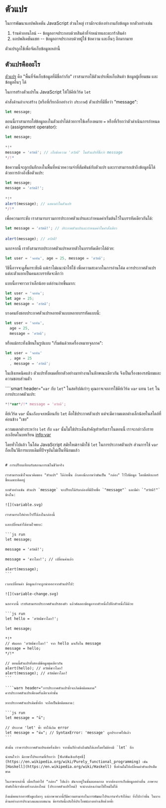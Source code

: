 # ตัวแปร

ในการพัฒนาแอปพลิเคชัน JavaScript ส่วนใหญ่ เรามักจะต้องทำงานกับข้อมูล ยกตัวอย่างเช่น
1. ร้านค้าออนไลน์ -- ข้อมูลอาจประกอบด้วยสินค้าที่จำหน่ายและตะกร้าสินค้า
2. แอปพลิเคชันแชท -- ข้อมูลอาจประกอบด้วยผู้ใช้ ข้อความ และอื่นๆ อีกมากมาย

ตัวแปรถูกใช้เพื่อจัดเก็บข้อมูลเหล่านี้

## ตัวแปรคืออะไร

[ตัวแปร](https://en.wikipedia.org/wiki/Variable_(computer_science)) คือ "พื้นที่จัดเก็บข้อมูลที่มีชื่อกำกับ" เราสามารถใช้ตัวแปรเพื่อเก็บสินค้า ข้อมูลผู้เยี่ยมชม และข้อมูลอื่นๆ ได้

ในการสร้างตัวแปรใน JavaScript ให้ใช้คีย์เวิร์ด `let`

คำสั่งด้านล่างจะสร้าง (หรือที่เรียกอีกอย่างว่า *ประกาศ*) ตัวแปรที่มีชื่อว่า "message":

```js
let message;
```

ตอนนี้เราสามารถใส่ข้อมูลลงในตัวแปรได้ด้วยการใช้เครื่องหมาย `=` หรือที่เรียกว่าตัวดำเนินการกำหนดค่า (assignment operator):

```js
let message;

*!*
message = 'สวัสดี'; // เก็บข้อความ 'สวัสดี' ในตัวแปรที่ชื่อว่า message
*/!*
```

ข้อความนี้จะถูกบันทึกลงในพื้นที่หน่วยความจำที่สัมพันธ์กับตัวแปร และเราสามารถเข้าถึงข้อมูลนี้ได้ด้วยการอ้างอิงชื่อตัวแปร:

```js run
let message;
message = 'สวัสดี!';

*!*
alert(message); // แสดงค่าในตัวแปร
*/!*
```

เพื่อความกระชับ เราสามารถรวมการประกาศตัวแปรและกำหนดค่าเริ่มต้นไว้ในบรรทัดเดียวกันได้:

```js run
let message = 'สวัสดี!'; // ประกาศตัวแปรและกำหนดค่าในคำสั่งเดียว

alert(message); // สวัสดี!
```

นอกจากนี้ เรายังสามารถประกาศตัวแปรหลายตัวในบรรทัดเดียวได้ด้วย:

```js no-beautify
let user = 'จอห์น', age = 25, message = 'สวัสดี';
```

วิธีนี้อาจจะดูสั้นกระชับดี แต่เราไม่แนะนำให้ใช้ เพื่อความสะดวกในการอ่านโค้ด ควรประกาศตัวแปรแต่ละตัวแยกเป็นคนละบรรทัดจะดีกว่า

แบบนี้อาจยาวกว่าเล็กน้อย แต่อ่านง่ายขึ้นมาก:

```js
let user = 'จอห์น';
let age = 25;
let message = 'สวัสดี';
```

บางคนยังชอบประกาศตัวแปรหลายตัวแบบหลายบรรทัดแบบนี้:

```js no-beautify
let user = 'จอห์น',
  age = 25,
  message = 'สวัสดี';
```

หรือแม้กระทั่งเขียนในรูปแบบ "เริ่มต้นด้วยเครื่องหมายจุลภาค":

```js no-beautify
let user = 'จอห์น'
  , age = 25
  , message = 'สวัสดี';
```

ในเชิงเทคนิคแล้ว ตัวแปรทั้งหมดที่ยกตัวอย่างมาทำงานในลักษณะเดียวกัน จึงเป็นเรื่องของรสนิยมและความชอบส่วนตัว

````smart header="`var` กับ `let`"
ในสคริปต์เก่าๆ คุณอาจเจอการใช้คีย์เวิร์ด `var` แทน `let` ในการประกาศตัวแปร:

```js
*!*var*/!* message = 'สวัสดี';
```

คีย์เวิร์ด `var` นั้น*เกือบจะ*เหมือนกับ `let` คือใช้ประกาศตัวแปร แต่จะมีความแตกต่างเล็กน้อยในสไตล์ที่ค่อนข้าง "เชย"

ความแตกต่างระหว่าง `let` กับ `var` นั้นไม่ใช่ประเด็นสำคัญสำหรับเราในตอนนี้ เราจะกล่าวถึงรายละเอียดในบทเรียน <info:var>

โดยทั่วไปแล้ว ในโค้ด JavaScript สมัยใหม่เรามักใช้ `let` ในการประกาศตัวแปร ส่วนการใช้ `var` ถือเป็นวิธีการแบบเดิมที่ปัจจุบันไม่เป็นที่นิยมแล้ว
````

# การเปรียบเทียบกับสถานการณ์ในชีวิตจริง

เราสามารถเข้าใจแนวคิดของ "ตัวแปร" ได้ง่ายขึ้น ถ้าลองนึกภาพว่ามันเป็น "กล่อง" ไว้ใส่ข้อมูล โดยมีสติกเกอร์ชื่อเฉพาะติดอยู่

ยกตัวอย่างเช่น ตัวแปร `message` จะเปรียบได้กับกล่องที่มีป้ายชื่อ `"message"` และมีค่า `"สวัสดี!"` ข้างใน:

![](variable.svg)

เราสามารถใส่ค่าอะไรก็ได้ลงในกล่องนี้ 

และเปลี่ยนค่าได้ตามใจชอบ:

```js run
let message;

message = 'สวัสดี!';

message = 'ชาวโลก!'; // เปลี่ยนค่าแล้ว

alert(message);
```

เวลาเปลี่ยนค่า ข้อมูลเก่าจะถูกนำออกจากตัวแปรไป: 

![](variable-change.svg)

นอกจากนี้ เรายังสามารถประกาศตัวแปรสองตัว แล้วคัดลอกข้อมูลจากตัวหนึ่งไปอีกตัวหนึ่งได้ด้วย

```js run
let hello = 'สวัสดีชาวโลก!';

let message;

*!*
// คัดลอก 'สวัสดีชาวโลก!' จาก hello มาเก็บใน message
message = hello;
*/!*

// ตอนนี้ตัวแปรทั้งสองมีข้อมูลชุดเดียวกัน
alert(hello); // สวัสดีชาวโลก!
alert(message); // สวัสดีชาวโลก!
```

````warn header="การประกาศตัวแปรซ้ำจะเกิดข้อผิดพลาด"
ควรประกาศตัวแปรเพียงครั้งเดียวเท่านั้น 

หากประกาศตัวแปรเดิมซ้ำอีก จะถือเป็นข้อผิดพลาด:

```js run
let message = "นี่";

// ประกาศ 'let' ซ้ำ ทำให้เกิด error
let message = "นั่น"; // SyntaxError: 'message' ถูกประกาศไปแล้ว
```

ดังนั้น เราควรประกาศตัวแปรแค่ครั้งเดียว จากนั้นก็อ้างอิงถึงมันได้เลยโดยไม่ต้องมี `let` อีก
````

```smart header="ภาษาการเขียนโปรแกรมแบบฟังก์ชัน"
น่าสนใจว่า มีภาษาโปรแกรมที่เรียกว่า [ฟังก์ชันเชิงบริสุทธิ์](https://en.wikipedia.org/wiki/Purely_functional_programming) เช่น [Haskell](https://en.wikipedia.org/wiki/Haskell) ซึ่งห้ามไม่ให้เปลี่ยนค่าตัวแปรเด็ดขาด

ในภาษาเหล่านี้ เมื่อเก็บค่าใส่ "กล่อง" ไปแล้ว มันจะอยู่ในนั้นตลอดกาล หากต้องการเก็บข้อมูลอย่างอื่น ภาษาจะบังคับให้เราต้องสร้างกล่องใหม่ (ประกาศตัวแปรใหม่) จะนำกล่องเก่ามาใช้ใหม่ไม่ได้ 

ถึงแม้พอแรกอาจฟังดูแปลกๆ แต่ภาษาพวกนี้ก็มีความสามารถในการพัฒนาโปรแกรมจริงจังได้นะ ยิ่งไปกว่านั้น ในบางด้านอย่างการประมวลผลแบบขนาน ข้อจำกัดนี้กลับให้ประโยชน์บางอย่างเสียด้วยซ้ำ
```